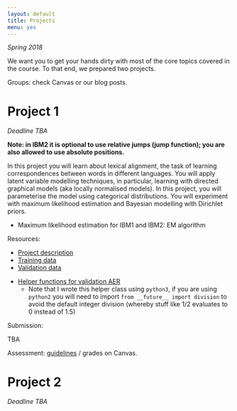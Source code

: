 ```yaml
---
layout: default
title: Projects
menu: yes
---
```


*Spring 2018*

We want you to get your hands dirty with most of the core topics covered in the course. 
To that end, we prepared two projects. 

Groups: check Canvas or our blog posts.

# Project 1 

*Deadline TBA*

**Note: in IBM2 it is optional to use relative jumps (jump function); you are also allowed to use absolute positions.**

In this project you will learn about lexical alignment, the task of learning correspondences between words in different languages.
You will apply latent variable modelling techniques, in particular, learning with directed graphical models (aka locally normalised models).
In this project, you will parameterise the model using categorical distributions. 
You will experiment with maximum likelihood estimation and Bayesian modelling with Dirichlet priors.

* Maximum likelihood estimation for IBM1 and IBM2: EM algorithm


Resources:

* [Project description](resources/project_ibm/project1.pdf)
* [Training data](resources/project_ibm/training.tgz)
* [Validation data](resources/project_ibm/validation.tgz)
<!---* [Test data](resources/project_ibm/testing.tgz)  ``new!``--->
<!---* [Tips](https://uva-slpl.github.io/nlp2/projects/2018/04/12/project1.html)--->
* [Helper functions for validation AER](resources/project_ibm/aer.py)
    * Note that I wrote this helper class using `python3`, if you are using `python2` you will need to import `from __future__ import division` to avoid the default integer division (whereby stuff like 1/2 evaluates to 0 instead of 1.5)

Submission:

TBA

Assessment: [guidelines](assessment) /  grades on Canvas.


# Project 2 

*Deadline TBA*


<!---In this project you will learn about neural machine translation and will implement a basic model with attention.
Resources:
* [Project description](resources/project_nmt/project2.pdf)
* [Training data](resources/project_nmt/data/train.zip)
* [Validation data](resources/project_nmt/data/val.zip)
* [Test data](resources/project_nmt/data/test.zip)
Assessment: described in the project description / grades on Canvas.--->

